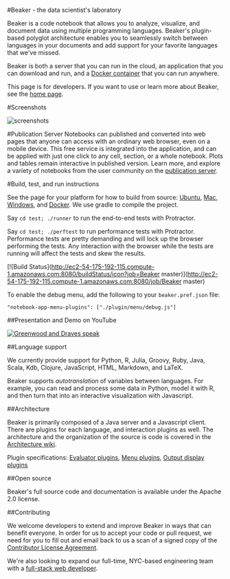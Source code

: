 <!--
    Copyright 2014 TWO SIGMA OPEN SOURCE, LLC

    Licensed under the Apache License, Version 2.0 (the "License");
    you may not use this file except in compliance with the License.
    You may obtain a copy of the License at

           http://www.apache.org/licenses/LICENSE-2.0

    Unless required by applicable law or agreed to in writing, software
    distributed under the License is distributed on an "AS IS" BASIS,
    WITHOUT WARRANTIES OR CONDITIONS OF ANY KIND, either express or implied.
    See the License for the specific language governing permissions and
    limitations under the License.
-->

#Beaker - the data scientist's laboratory

Beaker is a code notebook that allows you to analyze, visualize, and document data using multiple programming languages. Beaker's plugin-based polyglot architecture enables you to seamlessly switch between languages in your documents and add support for your favorite languages that we've missed.

Beaker is both a server that you can run in the cloud, an application that you can download and run, and
a [Docker container](https://hub.docker.com/r/beakernotebook/beaker/) that you can run anywhere.

This page is for developers.  If you want to use or learn more about Beaker, see the [home page](http://beakernotebook.com).

#Screenshots

![screenshots](https://raw.githubusercontent.com/twosigma/beaker-notebook/master/doc/screenshots.png)

#Publication Server
Notebooks can published and converted into web pages that anyone can access with an ordinary web browser, even on a mobile device.
This free service is integrated into the application, and can be applied with just one click to any cell, section, or a whole notebook.
Plots and tables remain interactive in published version.  Learn more, and explore a variety of notebooks from the user community on the [publication server](http://pub.beakernotebook.com/).

#Build, test, and run instructions

See the page for your platform for how to build from source:
[Ubuntu](https://github.com/twosigma/beaker-notebook/wiki/Ubuntu-build-and-run),
[Mac](https://github.com/twosigma/beaker-notebook/wiki/Mac-build-and-run),
[Windows](https://github.com/twosigma/beaker-notebook/wiki/Windows-build-and-run), and
[Docker](https://github.com/twosigma/beaker-notebook/blob/master/Dockerfile).  We use gradle to compile the project.

Say `cd test; ./runner` to run the end-to-end tests with Protractor.

Say `cd test; ./perftest` to run performance tests with Protractor. Performance tests are pretty demanding and will lock up the browser performing the tests. Any interaction with the browser while the tests are running will affect the tests and skew the results.

[![Build Status](http://ec2-54-175-192-115.compute-1.amazonaws.com:8080/buildStatus/icon?job=Beaker master)](http://ec2-54-175-192-115.compute-1.amazonaws.com:8080/job/Beaker master)

To enable the debug menu, add the following to your `beaker.pref.json` file:

    "notebook-app-menu-plugins": ["./plugin/menu/debug.js"]

##Presentation and Demo on YouTube

[![Greenwood and Draves speak](http://img.youtube.com/vi/wu65cYffMSg/0.jpg)](http://beakernotebook.com/videos)

##Language support

We currently provide support for Python, R, Julia, Groovy, Ruby, Java, Scala, Kdb, Clojure, JavaScript, HTML, Markdown, and LaTeX.

Beaker supports *autotranslation* of variables between languages.  For
example, you can read and process some data in Python, model it with
R, and then turn that into an interactive visualization with
Javascript.

##Architecture

Beaker is primarily composed of a Java server and a Javascript client.
There are plugins for each language, and interaction plugins as well.
The architecture and the organization of the source is code is covered
in the [Architecture
wiki](https://github.com/twosigma/beaker-notebook/wiki/Architecture).

Plugin specifications: [Evaluator
plugins](https://github.com/twosigma/beaker-notebook/wiki/Eval-plugin-spec),
[Menu
plugins](https://github.com/twosigma/beaker-notebook/wiki/Menu-plugin-spec),
[Output display
plugins](https://github.com/twosigma/beaker-notebook/wiki/OutputDisplay-spec)

##Open source

Beaker's full source code and documentation is available under the
Apache 2.0 license.

##Contributing

We welcome developers to extend and improve Beaker in ways that can
benefit everyone. In order for us to accept your code or pull request,
we need for you to fill out and email back to us a scan of a signed copy of the
[Contributor License Agreement](http://beakernotebook.com/cla.zip).

We're also looking to expand our full-time, NYC-based engineering team
with a [full-stack web developer](https://careers.twosigma.com/careers/JobDetail/New-York-New-York-United-States-Beaker-Full-Stack-Web-Developer/361).
